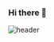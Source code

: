 ### Hi there 👋
![header](https://capsule-render.vercel.app/api?type=rect&color=gradient&height=300&section=header&text=Jeongho%20Github&fontSize=90&animation=fadeIn)

<br><br><br>
<div align="center>
    asdf
</div>